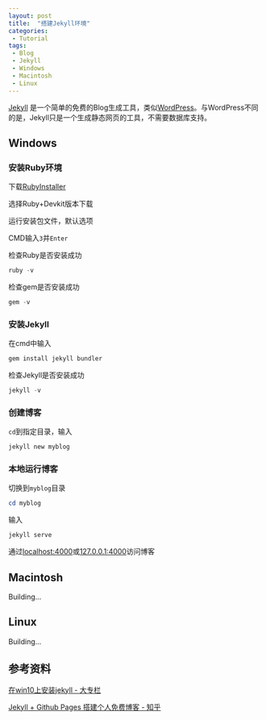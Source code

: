 ```yaml
---
layout: post 
title:  "搭建Jekyll环境" 
categories:
 - Tutorial
tags:
 - Blog
 - Jekyll
 - Windows
 - Macintosh
 - Linux
---
```


[Jekyll](https://jekyllrb.com/) 是一个简单的免费的Blog生成工具，类似[WordPress](https://wordpress.org/)。与WordPress不同的是，Jekyll只是一个生成静态网页的工具，不需要数据库支持。

<!--more-->

## Windows

### 安装Ruby环境

下载[RubyInstaller](https://rubyinstaller.org/downloads/)

选择Ruby+Devkit版本下载

运行安装包文件，默认选项

CMD输入`3`并`Enter`

检查Ruby是否安装成功

```powershell
ruby -v
```

检查gem是否安装成功

```powershell
gem -v
```

### 安装Jekyll

在cmd中输入

```powershell
gem install jekyll bundler
```

检查Jekyll是否安装成功

```powershell
jekyll -v
```

### 创建博客

`cd`到指定目录，输入

```powershell
jekyll new myblog
```

### 本地运行博客

切换到`myblog`目录

```powershell
cd myblog
```

输入

```powershell
jekyll serve
```

通过[localhost:4000](http://localhost:4000)或[127.0.0.1:4000](http://127.0.0.1:4000)访问博客

## Macintosh

Building...

## Linux

Building...

## 参考资料

[在win10上安装jekyll - 大专栏](https://www.dazhuanlan.com/2019/12/17/5df7d01479d37/)

[Jekyll + Github Pages 搭建个人免费博客 - 知乎](https://zhuanlan.zhihu.com/p/87225594)